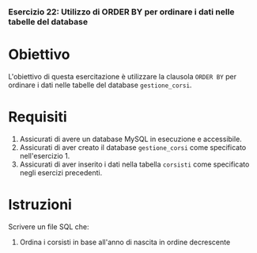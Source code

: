 ### Esercizio 22: Utilizzo di ORDER BY per ordinare i dati nelle tabelle del database

# Obiettivo
L'obiettivo di questa esercitazione è utilizzare la clausola `ORDER BY` per ordinare i dati nelle tabelle del database `gestione_corsi`.

# Requisiti
1. Assicurati di avere un database MySQL in esecuzione e accessibile.
2. Assicurati di aver creato il database `gestione_corsi` come specificato nell'esercizio 1.
3. Assicurati di aver inserito i dati nella tabella `corsisti` come specificato negli esercizi precedenti.

# Istruzioni
Scrivere un file SQL che:
1. Ordina i corsisti in base all'anno di nascita in ordine decrescente